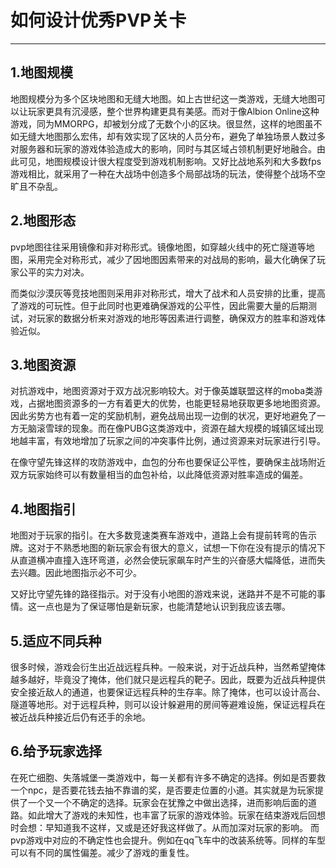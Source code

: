 # 如何设计优秀PVP关卡
---

## 1.地图规模
地图规模分为多个区块地图和无缝大地图。如上古世纪这一类游戏，无缝大地图可以让玩家更具有沉浸感，整个世界构建更具有美感。而对于像Albion Online这种游戏，同为MMORPG，却被划分成了无数个小的区块。很显然，这样的地图虽不如无缝大地图那么宏伟，却有效实现了区块的人员分布，避免了单独场景人数过多对服务器和玩家的游戏体验造成大的影响，同时与其区域占领机制更好地融合。由此可见，地图规模设计很大程度受到游戏机制影响。又好比战地系列和大多数fps游戏相比，就采用了一种在大战场中创造多个局部战场的玩法，使得整个战场不空旷且不杂乱。

## 2.地图形态
pvp地图往往采用镜像和非对称形式。镜像地图，如穿越火线中的死亡隧道等地图，采用完全对称形式，减少了因地图因素带来的对战局的影响，最大化确保了玩家公平的实力对决。

而类似沙漠灰等竞技地图则采用非对称形式，增大了战术和人员安排的比重，提高了游戏的可玩性。但于此同时也更难确保游戏的公平性，因此需要大量的后期测试，对玩家的数据分析来对游戏的地形等因素进行调整，确保双方的胜率和游戏体验近似。

## 3.地图资源
对抗游戏中，地图资源对于双方战况影响较大。对于像英雄联盟这样的moba类游戏，占据地图资源多的一方有着更大的优势，也能更轻易地获取更多地地图资源。因此劣势方也有着一定的奖励机制，避免战局出现一边倒的状况，更好地避免了一方无脑滚雪球的现象。而在像PUBG这类游戏中，资源在越大规模的城镇区域出现地越丰富，有效地增加了玩家之间的冲突事件比例，通过资源来对玩家进行引导。

在像守望先锋这样的攻防游戏中，血包的分布也要保证公平性，要确保主战场附近双方玩家始终可以有数量相当的血包补给，以此降低资源对胜率造成的偏差。

## 4.地图指引
地图对于玩家的指引。在大多数竞速类赛车游戏中，道路上会有提前转弯的告示牌。这对于不熟悉地图的新玩家会有很大的意义，试想一下你在没有提示的情况下从直道横冲直撞入连环弯道，必然会使玩家飙车时产生的兴奋感大幅降低，进而失去兴趣。因此地图指示必不可少。

又好比守望先锋的路径指示。对于没有小地图的游戏来说，迷路并不是不可能的事情。这一点也是为了保证哪怕是新玩家，也能清楚地认识到我应该去哪。

## 5.适应不同兵种
很多时候，游戏会衍生出近战远程兵种。一般来说，对于近战兵种，当然希望掩体越多越好，毕竟没了掩体，他们就只是远程兵的靶子。因此，既要为近战兵种提供安全接近敌人的通道，也要保证远程兵种的生存率。除了掩体，也可以设计高台、隧道等地形。对于远程兵种，则可以设计躲避用的房间等避难设施，保证远程兵在被近战兵种接近后仍有还手的余地。

## 6.给予玩家选择
在死亡细胞、失落城堡一类游戏中，每一关都有许多不确定的选择。例如是否要救一个npc，是否要花钱去抽不靠谱的奖，是否要走位置的小道。其实就是为玩家提供了一个又一个不确定的选择。玩家会在犹豫之中做出选择，进而影响后面的道路。如此增大了游戏的未知性，也丰富了玩家的游戏体验。玩家在结束游戏后回想时会想：早知道我不这样，又或是还好我这样做了。从而加深对玩家的影响。
而pvp游戏中对应的不确定性也会提升。例如在qq飞车中的改装系统等。同样的车型可以有不同的属性偏差。减少了游戏的重复性。

